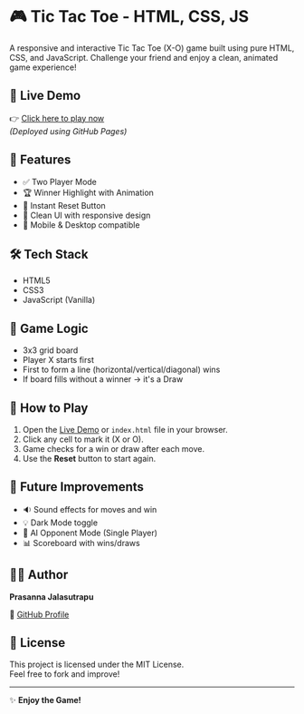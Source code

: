 # 🎮 Tic Tac Toe - HTML, CSS, JS

A responsive and interactive Tic Tac Toe (X-O) game built using pure HTML, CSS, and JavaScript. Challenge your friend and enjoy a clean, animated game experience!



## 🔗 Live Demo

👉 [Click here to play now](https://prasanna-555.github.io/TIC-TAC-TOE-HTML-CSS-JS/)  
*(Deployed using GitHub Pages)*

## 🚀 Features

- ✅ Two Player Mode
- 🏆 Winner Highlight with Animation
- 🔁 Instant Reset Button
- 🎯 Clean UI with responsive design
- 📱 Mobile & Desktop compatible

## 🛠️ Tech Stack

- HTML5
- CSS3
- JavaScript (Vanilla)


## 🧠 Game Logic

- 3x3 grid board
- Player X starts first
- First to form a line (horizontal/vertical/diagonal) wins
- If board fills without a winner → it's a Draw

## 🎯 How to Play

1. Open the [Live Demo](https://prasanna-555.github.io/TIC-TAC-TOE-HTML-CSS-JS/) or `index.html` file in your browser.
2. Click any cell to mark it (X or O).
3. Game checks for a win or draw after each move.
4. Use the **Reset** button to start again.


## 🧩 Future Improvements

- 🔉 Sound effects for moves and win
- 💡 Dark Mode toggle
- 🤖 AI Opponent Mode (Single Player)
- 📊 Scoreboard with wins/draws

## 🧑‍💻 Author

**Prasanna Jalasutrapu**  

🔗 [GitHub Profile](https://github.com/Prasanna-555)

## 📝 License

This project is licensed under the MIT License.  
Feel free to fork and improve!

---

✨ **Enjoy the Game!**


